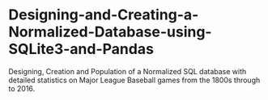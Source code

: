 # Designing-and-Creating-a-Normalized-Database-using-SQLite3-and-Pandas
Designing, Creation and Population of a Normalized SQL database with detailed statistics on Major League Baseball games from the 1800s through to 2016.
